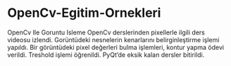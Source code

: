 # OpenCv-Egitim-Ornekleri
OpenCv Ile Goruntu Isleme 
OpenCv derslerinden pixellerle ilgili ders videosu izlendi. Gorüntüdeki nesnelerin kenarlarını belirginleştirme işlemi yapıldı.
Bir görüntüdeki pixel değerleri bulma işlemleri, kontur yapma ödevi verildi. Treshold işlemi öğrenildi. PyQt’de eksik kalan dersler bitirildi.
